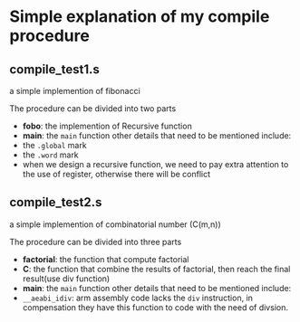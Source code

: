 # Simple explanation of my compile procedure

## compile_test1.s
a simple implemention of fibonacci 

The procedure can be divided into two parts 
- **fobo**: the implemention of Recursive function
- **main**: the `main` function
other details that need to be mentioned include:
- the `.global` mark
- the `.word` mark
- when we design a recursive function, we need to pay extra attention to the use of register, otherwise there will be conflict
## compile_test2.s
a simple implemention of combinatorial number (C(m,n)) 

The procedure can be divided into three parts 
- **factorial**: the function that compute factorial
- **C**: the function that combine the results of factorial, then reach the final result(use div function) 
- **main**: the `main` function
other details that need to be mentioned include:
- `__aeabi_idiv`: arm assembly code lacks the `div` instruction, in compensation they have this function to code with the need of divsion.
